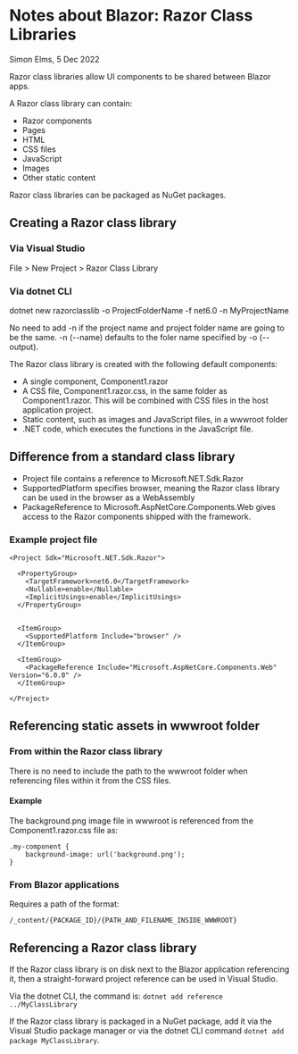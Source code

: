 Notes about Blazor: Razor Class Libraries
=========================================
Simon Elms, 5 Dec 2022

Razor class libraries allow UI components to be shared between Blazor apps.

A Razor class library can contain:
* Razor components
* Pages
* HTML
* CSS files
* JavaScript
* Images
* Other static content

Razor class libraries can be packaged as NuGet packages.

Creating a Razor class library
------------------------------

### Via Visual Studio
File > New Project > Razor Class Library


### Via dotnet CLI
dotnet new razorclasslib -o ProjectFolderName -f net6.0 -n MyProjectName

No need to add -n if the project name and project folder name are going to be the same.  -n (--name) defaults to the foler name specified by -o (--output).

The Razor class library is created with the following default components:
* A single component, Component1.razor
* A CSS file, Component1.razor.css, in the same folder as Component1.razor.  This will be combined with CSS files in the host application project.
* Static content, such as images and JavaScript files, in a wwwroot folder
* .NET code, which executes the functions in the JavaScript file.

Difference from a standard class library
----------------------------------------
* Project file contains a reference to Microsoft.NET.Sdk.Razor
* SupportedPlatform specifies browser, meaning the Razor class library can be used in the browser as a WebAssembly
* PackageReference to Microsoft.AspNetCore.Components.Web gives access to the Razor components shipped with the framework. 

### Example project file

	<Project Sdk="Microsoft.NET.Sdk.Razor">

	  <PropertyGroup>
		<TargetFramework>net6.0</TargetFramework>
		<Nullable>enable</Nullable>
		<ImplicitUsings>enable</ImplicitUsings>
	  </PropertyGroup>

	  
	  <ItemGroup>
		<SupportedPlatform Include="browser" />
	  </ItemGroup>

	  <ItemGroup>
		<PackageReference Include="Microsoft.AspNetCore.Components.Web" Version="6.0.0" />
	  </ItemGroup>

	</Project> 

Referencing static assets in wwwroot folder
-------------------------------------------

### From within the Razor class library
There is no need to include the path to the wwwroot folder when referencing files within it from the CSS files.  

#### Example
The background.png image file in wwwroot is referenced from the Component1.razor.css file as:

	.my-component {
		background-image: url('background.png');
	}
	
### From Blazor applications
Requires a path of the format:

	/_content/{PACKAGE_ID}/{PATH_AND_FILENAME_INSIDE_WWWROOT}
	
Referencing a Razor class library
---------------------------------
If the Razor class library is on disk next to the Blazor application referencing it, then a straight-forward project reference can be used in Visual Studio.

Via the dotnet CLI, the command is: `dotnet add reference ../MyClassLibrary`

If the Razor class library is packaged in a NuGet package, add it via the Visual Studio package manager or via the dotnet CLI command `dotnet add package MyClassLibrary`.
